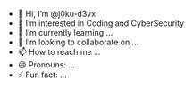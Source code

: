 - 👋 Hi, I’m @j0ku-d3vx
- 👀 I’m interested in Coding and CyberSecurity
- 🌱 I’m currently learning ...
- 💞️ I’m looking to collaborate on ...
- 📫 How to reach me ...
- 😄 Pronouns: ...
- ⚡ Fun fact: ...

<!---
j0ku-d3vx/j0ku-d3vx is a ✨ special ✨ repository because its `README.md` (this file) appears on your GitHub profile.
You can click the Preview link to take a look at your changes.
--->
<div data-iframe-width="150" data-iframe-height="270" data-share-badge-id="bf70cb2e-02d5-4d5b-bf7f-1286a7e0db4f" data-share-badge-host="https://www.credly.com"></div><script type="text/javascript" async src="//cdn.credly.com/assets/utilities/embed.js"></script>
